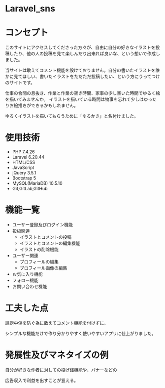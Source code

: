 # Laravel_sns

# コンセプト

このサイトにアクセスしてくださった方々が、自由に自分の好きなイラストを投稿したり、他の人の投稿を見て楽しんだり出来れば良いな、という想いで作成しました。

当サイトは敢えてコメント機能を設けておりません。自分の書いたイラストを誰かに見てほしい、書いたイラストをただただ投稿したい、という方にうってつけのサイトです。

仕事の合間の息抜き、作業と作業の空き時間、家事の少し空いた時間でゆるく絵を描いてみませんか。 イラストを描いている時間は物事を忘れて少しはゆったりお絵描きができるかもしれません。

ゆるくイラストを描いてもらうために「ゆるかき」と名付けました。

# 使用技術

* PHP 7.4.26
* Laravel 6.20.44
* HTML/CSS
* JavaScript
* jQuery 3.5.1
* Bootstrap 5
* MySQL(MariaDB) 10.5.10
* Git,GitLab,GitHub

# 機能一覧

* ユーザー登録及びログイン機能
* 投稿関連
    * イラストとコメントの投稿
    * イラストとコメントの編集機能
    * イラストの削除機能
* ユーザー関連
    * プロフィールの編集
    * プロフィール画像の編集
* お気に入り機能
* フォロー機能
* お問い合わせ機能

# 工夫した点

誹謗中傷を防ぐ為に敢えてコメント機能を付けずに、

シンプルな機能だけで作り分かりやすく使いやすいアプリに仕上がりました。


# 発展性及びマネタイズの例

自分が好きな作者に対しての投げ銭機能や、バナーなどの

広告収入で利益を出すことが狙える。
